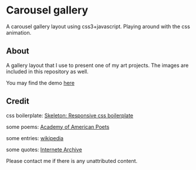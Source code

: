 # Carousel gallery
A carousel gallery layout using css3+javascript. Playing around with the css animation.

## About
A gallery layout that I use to present one of my art projects. The images are included in this repository as well.

You may find the demo [here](https://rhapsodysiu.github.io/carousel_gallery/)

## Credit
css boilerplate: [Skeleton: Responsive css boilerplate](http://getskeleton.com)

some poems: [Academy of American Poets](https://www.poets.org/poetsorg/poems)

some entries: [wikipedia](https://www.wikipedia.org)

some quotes: [Internete Archive](https://archive.org)

Please contact me if there is any unattributed content.
